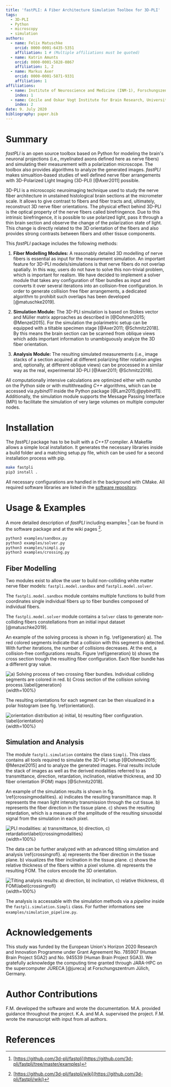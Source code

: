 ```yaml
---
title: 'fastPLI: A Fiber Architecture Simulation Toolbox for 3D-PLI'
tags:
  - 3D-PLI
  - Python
  - microscopy
  - simulation
authors:
  - name: Felix Matuschke
    orcid: 0000-0001-6435-5351
    affiliation: 1 # (Multiple affiliations must be quoted)
  - name: Katrin Amunts
    orcid: 0000-0001-5828-0867
    affiliation: 1, 2
  - name: Markus Axer
    orcid: 0000-0001-5871-9331
    affiliation: 1
affiliations:
  - name: Institute of Neuroscience and Medicine (INM-1), Forschungszentrum Jülich GmbH, 52425, Jülich, Germany
    index: 1
  - name: Cécile and Oskar Vogt Institute for Brain Research, University Hospital Düsseldorf, University of Düsseldorf, 40204, Düsseldorf, Germany. 
    index: 2
date: 9. July 2020
bibliography: paper.bib
---
```


# Summary

*fastPLI* is an open source toolbox based on Python for modeling the brain's neuronal projections (i.e., myelinated axons defined here as nerve fibers) and simulating their measurement with a polarization microscope.
The toolbox also provides algorithms to analyze the generated images. *fastPLI* makes simualtion-based studies of well defined nerve fiber arrangements with 3D-Polarized Light Imaging (3D-PLI) [@Axer2011] possible.

3D-PLI is a microscopic neuroimaging technique used to study the nerve fiber architecture in unstained histological brain sections at the micrometer scale.
It allows to give contrast to fibers and fiber tracts and, ultimately, reconstruct 3D nerve fiber orientations.
The physical effect behind 3D-PLI is the optical property of the nerve fibers called birefringence.
Due to this intrinsic birefringence, it is possible to use polarized light, pass it through a thin brain section and observe the change of the polarization state of light.
This change is directly related to the 3D orientation of the fibers and also provides strong contrasts between fibers and other tissue components.

This *fastPLI* package includes the following methods:

1) **Fiber Modelling Modules:**
    A reasonably detailed 3D modelling of nerve fibers is essential as input for the measurement simulation.
    An important feature for 3D-PLI models/simulations is that nerve fibers do not overlap spatially.
    In this way, users do not have to solve this non-trivial problem, which is important for realism.
    We have decided to implement a solver module that takes any configuration of fiber bundles as input and converts it over several iterations into an collision-free configuration.
    In order to generate collision free fiber arrangements, a dedicated algorithm to prohibit such overlaps has been developed [@matuschke2019].

2) **Simulation Module:**
    The 3D-PLI simulation is based on Stokes vector and Müller matrix approaches as described in [@Dohmen2015; @Menzel2015].
    For the simulation the polarimetric setup can be equipped with a tiltable specimen stage [@Axer2011; @Schmitz2018].
    By this means the brain section can be scanned from oblique views which adds important information to unambiguously analyze the 3D fiber orientation.

3) **Analysis Module:**
    The resulting simulated measurements (i.e., image stacks of a section acquired at different polarizing filter rotation angles and, optionally, at different oblique views) can be processed in a similar way as the real, experimental 3D-PLI [@Axer2011; @Schmitz2018].

All computationally intensive calculations are optimized either with *numba* on the Python side or with multithreading *C++* algorithms, which can be accessed via *pybind11* inside the Python package [@Lam2015;@pybind11].
Additionally, the simulation module supports the Message Passing Interface (MPI) to facilitate the simulation of very large volumes on multiple computer nodes.

# Installation

The *fastPLI* package has to be built with a *C++17* compiler.
A Makefile allows a simple local installation.
It generates the necessary libraries inside a build folder and a matching setup.py file, which can be used for a second installation process with pip.

```sh
make fastpli
pip3 install .
```

All necessary configurations are handled in the background with CMake.
All required software libraries are listed in the [software repository](https://github.com/3d-pli/fastpli).

# Usage & Examples

A more detailed description of *fastPLI* including examples [^1] can be found in the software package and at the wiki pages [^2].

[^1]: [https://github.com/3d-pli/fastpli](https://github.com/3d-pli/fastpli/tree/master/examples)
[^2]: [https://github.com/3d-pli/fastpli/wiki](https://github.com/3d-pli/fastpli/wiki)

```sh
python3 examples/sandbox.py
python3 examples/solver.py
python3 examples/simpli.py
python3 examples/crossing.py
```

## Fiber Modelling

Two modules exist to allow the user to build non-colliding white matter nerve fiber models: `fastpli.model.sandbox` and `fastpli.model.solver`.

The `fastpli.model.sandbox` module contains multiple functions to build from coordinates single individual fibers up to fiber bundles composed of individual fibers.

The `fastpli.model.solver` module contains a `Solver` class to generate non-colliding fibers constellations from an initial input dataset [@matuschke2019].

An example of the solving process is shown in fig. \ref{generation} a).
The red colored segments indicate that a collision with this segment is detected.
With further iterations, the number of collisions decreases.
At the end, a collision-free configurations results.
Figure \ref{generation} b) shows the cross section trough the resulting fiber configuration.
Each fiber bundle has a different gray value.

![a) Solving process of two crossing fiber bundles. Individual colliding segments are colored in red. b) Cross section of the collision solving process.\label{generation}](generation.png){width=100%}

The resulting orientations for each segment can be then visualized in a polar histogram (see fig. \ref{orientation}).

![orientation distribution a) initial, b) resulting fiber configuration. \label{orientation}](orientation_plot.png){width=100%}

## Simulation and Analysis

The module `fastpli.simulation` contains the class `Simpli`.
This class contains all tools required to simulate the 3D-PLI setup [@Dohmen2015; @Menzel2015] and to analyze the generated images.
Final results include the stack of images as well as the derived modalities referred to as transmittance, direction, retardation, inclination, relative thickness, and 3D fiber orientation (FOM) maps [@Schmitz2018].

An example of the simulation results is shown in fig. \ref{crossingmodalities}.
a) indicates the resulting transmittance map.
It represents the mean light intensity transmission through the cut tissue.
b) represents the fiber direction in the tissue plane.
c) shows the resulting retardation, which is a measure of the amplitude of the resulting sinusoidal signal from the simulation in each pixel.

![PLI modalities: a) transmittance, b) direction, c) retardation\label{crossingmodalities}](crossing_modalities.png){width=100%}

The data can be further analyzed with an advanced tilting simulation and analysis \ref{crossingrofl}.
a) represents the fiber direction in the tissue plane.
b) visualizes the fiber inclination in the tissue plane.
c) shows the relative thickness of the fibers within a pixel volume.
d) represents the resulting FOM. The colors encode the 3D orientation.

![Tilting analysis results: a) direction, b) inclination, c) relative thickness, d) FOM\label{crossingrofl}](crossing_rofl.png){width=100%}

The analysis is accessable with the simulation methods via a *pipeline* inside the `fastpli.simulation.Simpli` class. For further informations see `examples/simulation_pipeline.py`.

# Acknowledgements

This study was funded by the European Union's Horizon 2020 Research and Innovation Programme under Grant Agreement No. 785907 (Human Brain Project SGA2) and No. 945539 (Human Brain Project SGA3).
We gratefully acknowledge the computing time granted through JARA-HPC on the supercomputer JURECA [@jureca] at Forschungszentrum Jülich, Germany.

# Author Contributions

F.M. developed the software and wrote the documentation.
M.A. provided guidance throughout the project.
K.A. and M.A. supervised the project.
F.M. wrote the manuscript with input from all authors.

# References

